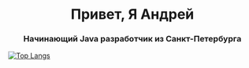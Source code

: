 <h1 align="center">Привет, Я Андрей</h1>
<h3 align="center">Начинающий Java разработчик из Санкт-Петербурга</h3>

[![Top Langs](https://github-readme-stats.vercel.app/api/top-langs/?username=Erekhinsky&exclude_repo=WebLab1,Web2,WebLab3)](https://github.com/anuraghazra/github-readme-stats)
